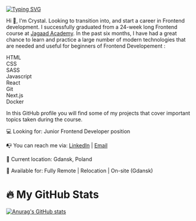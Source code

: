  [![Typing SVG](https://readme-typing-svg.demolab.com?font=Fira+Code&pause=1000&width=435&lines=Crystal+-+Frontend+Developer)](https://git.io/typing-svg) 

Hi :wave:, I'm Crystal. Looking to transition into, and start a career in Frontend development. I successfully graduated from a 24-week long Frontend course at [Jagaad Academy](https://academy.jagaad.com/). In the past six months, I have had a great chance to learn and practice a large number of modern technologies that are needed and useful for beginners of Frontend Developement :

HTML <br>
CSS <br>
SASS <br>
Javascript <br>
React <br>
Git <br>
Next.js <br>
Docker <br>

In this GitHub profile you will find some of my projects that cover important topics taken during the course.

💻 Looking for: Junior Frontend Developer position

📭 You can reach me via: [LinkedIn](https://www.linkedin.com/in/crystal-edem-ahadzi/) | [Email](crystaledemahadzi@gmail.com)

📌 Current location: Gdansk, Poland

🚀 Available for: Fully Remote | Relocation | On-site (Gdansk)

# :fire: My GitHub Stats

[![Anurag's GitHub stats](https://github-readme-stats.vercel.app/api?username=ladycrystal&theme=dark)](https://github.com/anuraghazra/github-readme-stats)

